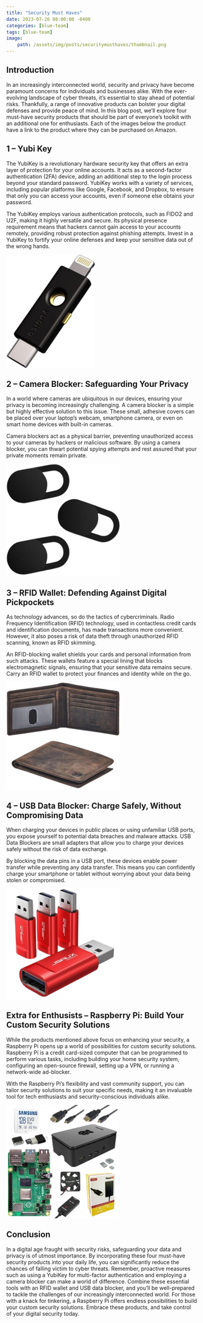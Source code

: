 ```yaml
---
title: "Security Must Haves"
date: 2023-07-26 08:00:00 -0400
categories: [blue-team]
tags: [blue-team]
image:
    path: /assets/img/posts/securitymusthaves/thumbnail.png
--- 
```


<style>
  .body {
    display:block;
  }
</style>

## Introduction

In an increasingly interconnected world, security and privacy have become paramount concerns for individuals and businesses alike. With the ever-evolving landscape of cyber threats, it’s essential to stay ahead of potential risks. Thankfully, a range of innovative products can bolster your digital defenses and provide peace of mind. In this blog post, we’ll explore four must-have security products that should be part of everyone’s toolkit with an additional one for enthusiasts. Each of the images below the product have a link to the product where they can be purchased on Amazon.

## 1 – Yubi Key

The YubiKey is a revolutionary hardware security key that offers an extra layer of protection for your online accounts. It acts as a second-factor authentication (2FA) device, adding an additional step to the login process beyond your standard password. YubiKey works with a variety of services, including popular platforms like Google, Facebook, and Dropbox, to ensure that only you can access your accounts, even if someone else obtains your password.

The YubiKey employs various authentication protocols, such as FIDO2 and U2F, making it highly versatile and secure. Its physical presence requirement means that hackers cannot gain access to your accounts remotely, providing robust protection against phishing attempts. Invest in a YubiKey to fortify your online defenses and keep your sensitive data out of the wrong hands.

<p class="body"><a href="https://amzn.to/3Y8c4lo"><img class="body" src="./assets/img/posts/securitymusthaves/image01.png" alt=""></a></p>

## 2 – Camera Blocker: Safeguarding Your Privacy

In a world where cameras are ubiquitous in our devices, ensuring your privacy is becoming increasingly challenging. A camera blocker is a simple but highly effective solution to this issue. These small, adhesive covers can be placed over your laptop’s webcam, smartphone camera, or even on smart home devices with built-in cameras.

Camera blockers act as a physical barrier, preventing unauthorized access to your cameras by hackers or malicious software. By using a camera blocker, you can thwart potential spying attempts and rest assured that your private moments remain private.

<p class="body"><a href="https://amzn.to/3rCzrY6"><img class="body" src="./assets/img/posts/securitymusthaves/image02.png" alt=""></a></p>

## 3 – RFID Wallet: Defending Against Digital Pickpockets

As technology advances, so do the tactics of cybercriminals. Radio Frequency Identification (RFID) technology, used in contactless credit cards and identification documents, has made transactions more convenient. However, it also poses a risk of data theft through unauthorized RFID scanning, known as RFID skimming.

An RFID-blocking wallet shields your cards and personal information from such attacks. These wallets feature a special lining that blocks electromagnetic signals, ensuring that your sensitive data remains secure. Carry an RFID wallet to protect your finances and identity while on the go.

<p class="body"><a href="https://amzn.to/3DuaeSp"><img class="body" src="./assets/img/posts/securitymusthaves/image03.png" alt=""></a></p>

## 4 – USB Data Blocker: Charge Safely, Without Compromising Data

When charging your devices in public places or using unfamiliar USB ports, you expose yourself to potential data breaches and malware attacks. USB Data Blockers are small adapters that allow you to charge your devices safely without the risk of data exchange.

By blocking the data pins in a USB port, these devices enable power transfer while preventing any data transfer. This means you can confidently charge your smartphone or tablet without worrying about your data being stolen or compromised.

<p class="body"><a href="https://amzn.to/44I6Zmi"><img class="body" src="./assets/img/posts/securitymusthaves/image04.png" alt=""></a></p>

## Extra for Enthusists – Raspberry Pi: Build Your Custom Security Solutions

While the products mentioned above focus on enhancing your security, a Raspberry Pi opens up a world of possibilities for custom security solutions. Raspberry Pi is a credit card-sized computer that can be programmed to perform various tasks, including building your home security system, configuring an open-source firewall, setting up a VPN, or running a network-wide ad-blocker.

With the Raspberry Pi’s flexibility and vast community support, you can tailor security solutions to suit your specific needs, making it an invaluable tool for tech enthusiasts and security-conscious individuals alike.

<p class="body"><a href="https://amzn.to/3Dt03xl"><img class="body" src="./assets/img/posts/securitymusthaves/image05.png" alt=""></a></p>

## Conclusion

In a digital age fraught with security risks, safeguarding your data and privacy is of utmost importance. By incorporating these four must-have security products into your daily life, you can significantly reduce the chances of falling victim to cyber threats. Remember, proactive measures such as using a YubiKey for multi-factor authentication and employing a camera blocker can make a world of difference. Combine these essential tools with an RFID wallet and USB data blocker, and you’ll be well-prepared to tackle the challenges of our increasingly interconnected world. For those with a knack for tinkering, a Raspberry Pi offers endless possibilities to build your custom security solutions. Embrace these products, and take control of your digital security today.